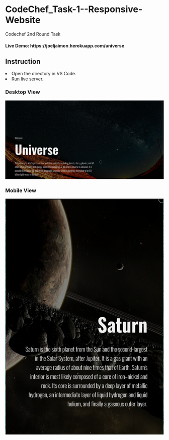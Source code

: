# CodeChef_Task-1--Responsive-Website
 Codechef 2nd Round Task
 
 <h4>Live Demo: https://joeljaimon.herokuapp.com/universe</h4>
 
<h2>Instruction</h2>
<li>Open the directory in VS Code.</li>
<li>Run live server.</li>

<h3>Desktop View</h3>
<img src="/dem_img/1.PNG">
<h3>Mobile View</h3>
<img src="/dem_img/2.PNG">
